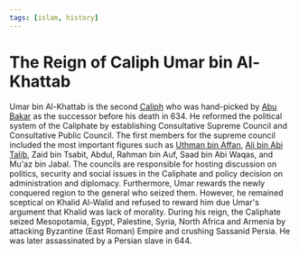 ```yaml
---
tags: [islam, history]
---
```


# The Reign of Caliph Umar bin Al-Khattab

Umar bin Al-Khattab is the second [Caliph](202302181011.md) who was hand-picked
by [Abu Bakar](202302181017.md) as the successor before his death in 634. He
reformed the political system of the Caliphate by establishing Consultative
Supreme Council and Consultative Public Council. The first members for the
supreme council included the most important figures such as [Uthman bin Affan](202302241122.md),
[Ali bin Abi Talib](202302241134.md), Zaid bin Tsabit, Abdul, Rahman bin Auf,
Saad bin Abi Waqas, and Mu'az bin Jabal. The councils are responsible for
hosting discussion on politics, security and social issues in the Caliphate and
policy decision on administration and diplomacy. Furthermore, Umar rewards the
newly conquered region to the general who seized them. However, he remained
sceptical on Khalid Al-Walid and refused to reward him due Umar's argument that
Khalid was lack of morality. During his reign, the Caliphate seized Mesopotamia,
Egypt, Palestine, Syria, North Africa and Armenia by attacking Byzantine (East
Roman) Empire and crushing Sassanid Persia. He was later assassinated by a
Persian slave in 644.

